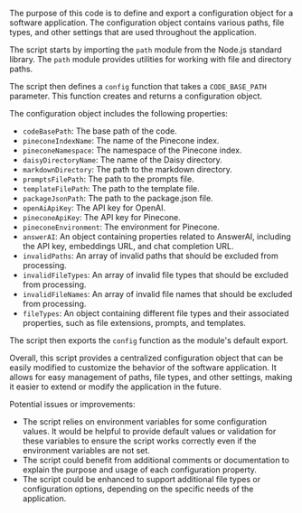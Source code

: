 The purpose of this code is to define and export a configuration object for a software application. The configuration object contains various paths, file types, and other settings that are used throughout the application.

The script starts by importing the `path` module from the Node.js standard library. The `path` module provides utilities for working with file and directory paths.

The script then defines a `config` function that takes a `CODE_BASE_PATH` parameter. This function creates and returns a configuration object.

The configuration object includes the following properties:

- `codeBasePath`: The base path of the code.
- `pineconeIndexName`: The name of the Pinecone index.
- `pineconeNamespace`: The namespace of the Pinecone index.
- `daisyDirectoryName`: The name of the Daisy directory.
- `markdownDirectory`: The path to the markdown directory.
- `promptsFilePath`: The path to the prompts file.
- `templateFilePath`: The path to the template file.
- `packageJsonPath`: The path to the package.json file.
- `openAiApiKey`: The API key for OpenAI.
- `pineconeApiKey`: The API key for Pinecone.
- `pineconeEnvironment`: The environment for Pinecone.
- `answerAI`: An object containing properties related to AnswerAI, including the API key, embeddings URL, and chat completion URL.
- `invalidPaths`: An array of invalid paths that should be excluded from processing.
- `invalidFileTypes`: An array of invalid file types that should be excluded from processing.
- `invalidFileNames`: An array of invalid file names that should be excluded from processing.
- `fileTypes`: An object containing different file types and their associated properties, such as file extensions, prompts, and templates.

The script then exports the `config` function as the module's default export.

Overall, this script provides a centralized configuration object that can be easily modified to customize the behavior of the software application. It allows for easy management of paths, file types, and other settings, making it easier to extend or modify the application in the future.

Potential issues or improvements:
- The script relies on environment variables for some configuration values. It would be helpful to provide default values or validation for these variables to ensure the script works correctly even if the environment variables are not set.
- The script could benefit from additional comments or documentation to explain the purpose and usage of each configuration property.
- The script could be enhanced to support additional file types or configuration options, depending on the specific needs of the application.